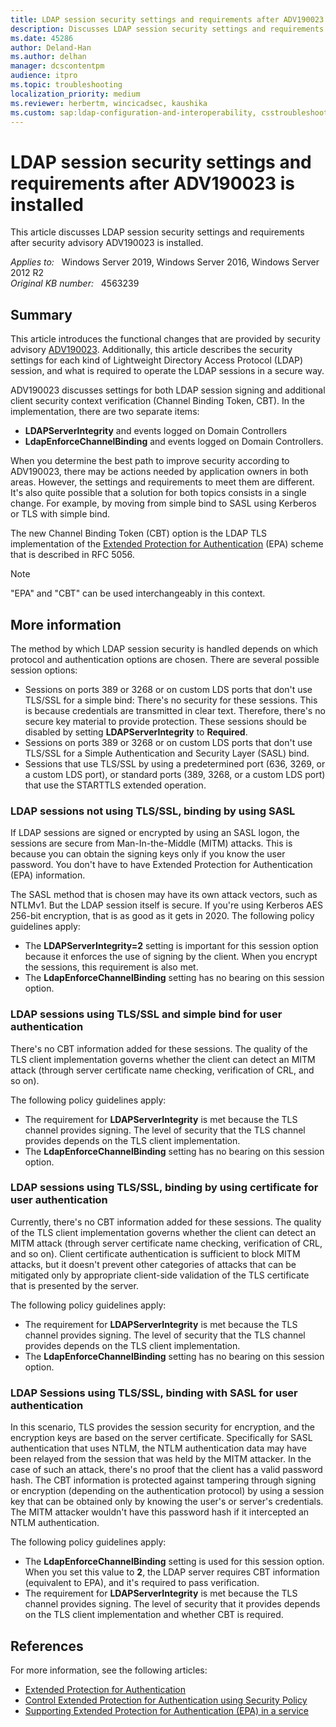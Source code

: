 ```yaml
---
title: LDAP session security settings and requirements after ADV190023
description: Discusses LDAP session security settings and requirements after security advisory ADV190023 is installed.
ms.date: 45286
author: Deland-Han
ms.author: delhan
manager: dcscontentpm
audience: itpro
ms.topic: troubleshooting
localization_priority: medium
ms.reviewer: herbertm, wincicadsec, kaushika
ms.custom: sap:ldap-configuration-and-interoperability, csstroubleshoot
---
```

# LDAP session security settings and requirements after ADV190023 is installed

This article discusses LDAP session security settings and requirements after security advisory ADV190023 is installed.

_Applies to:_ &nbsp; Windows Server 2019, Windows Server 2016, Windows Server 2012 R2  
_Original KB number:_ &nbsp; 4563239

## Summary

This article introduces the functional changes that are provided by security advisory [ADV190023](https://portal.msrc.microsoft.com/security-guidance/advisory/ADV190023). Additionally, this article describes the security settings for each kind of Lightweight Directory Access Protocol (LDAP) session, and what is required to operate the LDAP sessions in a secure way.  

ADV190023 discusses settings for both LDAP session signing and additional client security context verification (Channel Binding Token, CBT). In the implementation, there are two separate items:

- **LDAPServerIntegrity** and events logged on Domain Controllers
- **LdapEnforceChannelBinding** and events logged on Domain Controllers.

When you determine the best path to improve security according to ADV190023, there may be actions needed by application owners in both areas. However, the settings and requirements to meet them are different. It's also quite possible that a solution for both topics consists in a single change. For example, by moving from simple bind to SASL using Kerberos or TLS with simple bind.

The new Channel Binding Token (CBT) option is the LDAP TLS implementation of the [Extended Protection for Authentication](/dotnet/framework/wcf/feature-details/extended-protection-for-authentication-overview) (EPA) scheme that is described in RFC 5056.

> [!NOTE]
> "EPA" and "CBT" can be used interchangeably in this context.

## More information

The method by which LDAP session security is handled depends on which protocol and authentication options are chosen. There are several possible session options:

- Sessions on ports 389 or 3268 or on custom LDS ports that don't use TLS/SSL for a simple bind: There's no security for these sessions. This is because credentials are transmitted in clear text. Therefore, there's no secure key material to provide protection. These sessions should be disabled by setting **LDAPServerIntegrity** to **Required**.
- Sessions on ports 389 or 3268 or on custom LDS ports that don't use TLS/SSL for a Simple Authentication and Security Layer (SASL) bind.
- Sessions that use TLS/SSL by using a predetermined port (636, 3269, or a custom LDS port), or standard ports (389, 3268, or a custom LDS port) that use the STARTTLS extended operation.

### LDAP sessions not using TLS/SSL, binding by using  SASL

If LDAP sessions are signed or encrypted by using an SASL logon, the sessions are secure from Man-In-the-Middle (MITM) attacks. This is because you can obtain the signing keys only if you know the user password. You don't have to have Extended Protection for Authentication (EPA) information.

The SASL method that is chosen may have its own attack vectors, such as NTLMv1. But the LDAP session itself is secure. If you're using Kerberos AES 256-bit encryption, that is as good as it gets in 2020.
The following policy guidelines apply:

- The **LDAPServerIntegrity=2** setting is important for this session option because it enforces the use of signing by the client. When you encrypt the sessions, this requirement is also met.
- The **LdapEnforceChannelBinding** setting has no bearing on this session option.

### LDAP sessions using TLS/SSL and simple bind for user authentication  

There's no CBT information added for these sessions. The quality of the TLS client implementation governs whether the client can detect an MITM attack (through server certificate name checking, verification of CRL, and so on).

The following policy guidelines apply:

- The requirement for **LDAPServerIntegrity** is met because the TLS channel provides signing. The level of security that the TLS channel provides depends on the TLS client implementation.
- The **LdapEnforceChannelBinding** setting has no bearing on this session option.

### LDAP sessions using TLS/SSL, binding by using certificate for user authentication  

Currently, there's no CBT information added for these sessions. The quality of the TLS client implementation governs whether the client can detect an MITM attack (through server certificate name checking, verification of CRL, and so on). Client certificate authentication is sufficient to block MITM attacks, but it doesn't prevent other categories of attacks that can be mitigated only by appropriate client-side validation of the TLS certificate that is presented by the server.

The following policy guidelines apply:

- The requirement for **LDAPServerIntegrity** is met because the TLS channel provides signing. The level of security that the TLS channel provides depends on the TLS client implementation.
- The **LdapEnforceChannelBinding** setting has no bearing on this session option.

### LDAP Sessions using TLS/SSL, binding with SASL for user authentication

In this scenario, TLS provides the session security for encryption, and the encryption keys are based on the server certificate. Specifically for SASL authentication that uses NTLM, the NTLM authentication data may have been relayed from the session that was held by the MITM attacker. In the case of such an attack, there's no proof that the client has a valid password hash.
The CBT information is protected against tampering through signing or encryption (depending on the authentication protocol) by using a session key that can be obtained only by knowing the user's or server's credentials. The MITM attacker wouldn't have this password hash if it intercepted an NTLM authentication.

The following policy guidelines apply:

- The **LdapEnforceChannelBinding** setting is used for this session option. When you set this value to **2**, the LDAP server requires CBT information (equivalent to EPA), and it's required to pass verification.
- The requirement for **LDAPServerIntegrity** is met because the TLS channel provides signing. The level of security that it provides depends on the TLS client implementation and whether CBT is required.

## References

For more information, see the following articles:

- [Extended Protection for Authentication](https://msrc.microsoft.com/blog/2009/12/extended-protection-for-authentication/)  
- [Control Extended Protection for Authentication using Security Policy](/archive/blogs/askds/control-extended-protection-for-authentication-using-security-policy)
- [Supporting Extended Protection for Authentication (EPA) in a service](/windows/win32/secauthn/epa-support-in-service)

